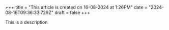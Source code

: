 +++
title = "This article is created on 16-08-2024 at 1:26PM"
date = "2024-08-16T09:36:33.729Z"
draft = false
+++

  This is a description
        